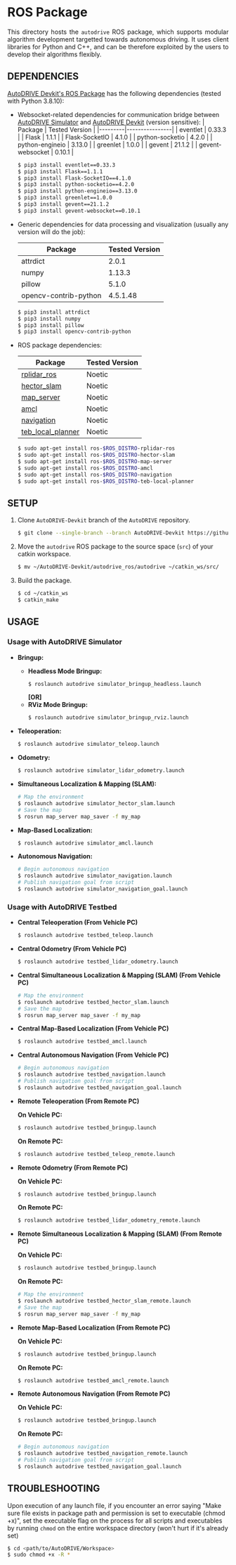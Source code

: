 # ROS Package

<p align="justify">
This directory hosts the <code>autodrive</code> ROS package, which supports modular algorithm development targetted towards autonomous driving. It uses client libraries for Python and C++, and can be therefore exploited by the users to develop their algorithms flexibly.
</p>

## DEPENDENCIES

[AutoDRIVE Devkit's ROS Package](https://github.com/Tinker-Twins/AutoDRIVE/tree/AutoDRIVE-Devkit/ADSS%20Toolkit/autodrive_ros) has the following dependencies (tested with Python 3.8.10):

- Websocket-related dependencies for communication bridge between [AutoDRIVE Simulator](https://github.com/Tinker-Twins/AutoDRIVE/tree/AutoDRIVE-Simulator) and [AutoDRIVE Devkit](https://github.com/Tinker-Twins/AutoDRIVE/tree/AutoDRIVE-Devkit) (version sensitive):
  | Package | Tested Version |
  |---------|----------------|
  | eventlet | 0.33.3 |
  | Flask | 1.1.1 |
  | Flask-SocketIO | 4.1.0 |
  | python-socketio | 4.2.0 |
  | python-engineio | 3.13.0 |
  | greenlet | 1.0.0 |
  | gevent | 21.1.2 |
  | gevent-websocket | 0.10.1 |
  
  ```bash
  $ pip3 install eventlet==0.33.3
  $ pip3 install Flask==1.1.1
  $ pip3 install Flask-SocketIO==4.1.0
  $ pip3 install python-socketio==4.2.0
  $ pip3 install python-engineio==3.13.0
  $ pip3 install greenlet==1.0.0
  $ pip3 install gevent==21.1.2
  $ pip3 install gevent-websocket==0.10.1
  ```

- Generic dependencies for data processing and visualization (usually any version will do the job):

  | Package | Tested Version |
  |---------|----------------|
  | attrdict | 2.0.1 |
  | numpy | 1.13.3 |
  | pillow | 5.1.0 |
  | opencv-contrib-python | 4.5.1.48 |

  ```bash
  $ pip3 install attrdict
  $ pip3 install numpy
  $ pip3 install pillow
  $ pip3 install opencv-contrib-python
  ```

- ROS package dependencies:

  | Package | Tested Version |
  |---------|----------------|
  | [rplidar_ros](http://wiki.ros.org/rplidar_ros) | Noetic |
  | [hector_slam](http://wiki.ros.org/hector_slam) | Noetic |
  | [map_server](http://wiki.ros.org/map_server) | Noetic |
  | [amcl](http://wiki.ros.org/amcl) | Noetic |
  | [navigation](https://wiki.ros.org/navigation) | Noetic |
  | [teb_local_planner](http://wiki.ros.org/teb_local_planner) | Noetic |

  ```bash
  $ sudo apt-get install ros-$ROS_DISTRO-rplidar-ros
  $ sudo apt-get install ros-$ROS_DISTRO-hector-slam
  $ sudo apt-get install ros-$ROS_DISTRO-map-server
  $ sudo apt-get install ros-$ROS_DISTRO-amcl
  $ sudo apt-get install ros-$ROS_DISTRO-navigation
  $ sudo apt-get install ros-$ROS_DISTRO-teb-local-planner
  ```

## SETUP

1. Clone `AutoDRIVE-Devkit` branch of the `AutoDRIVE` repository.
    ```bash
    $ git clone --single-branch --branch AutoDRIVE-Devkit https://github.com/Tinker-Twins/AutoDRIVE.git
    ```
2. Move the `autodrive` ROS package to the source space (`src`) of your catkin workspace.
    ```bash
    $ mv ~/AutoDRIVE-Devkit/autodrive_ros/autodrive ~/catkin_ws/src/
    ```
3. Build the package.
    ```bash
    $ cd ~/catkin_ws
    $ catkin_make
    ```

## USAGE

### Usage with AutoDRIVE Simulator

- **Bringup:**
  - **Headless Mode Bringup:**
    ```bash
    $ roslaunch autodrive simulator_bringup_headless.launch
    ```
    **[OR]**
  - **RViz Mode Bringup:**
    ```bash
    $ roslaunch autodrive simulator_bringup_rviz.launch
    ```
  
- **Teleoperation:**
  ```bash
  $ roslaunch autodrive simulator_teleop.launch
  ```
  
- **Odometry:**
  ```bash
  $ roslaunch autodrive simulator_lidar_odometry.launch
  ```

- **Simultaneous Localization & Mapping (SLAM):**
  ```bash
  # Map the environment
  $ roslaunch autodrive simulator_hector_slam.launch
  # Save the map
  $ rosrun map_server map_saver -f my_map
  ``` 
  
- **Map-Based Localization:**
  ```bash
  $ roslaunch autodrive simulator_amcl.launch
  ``` 

- **Autonomous Navigation:**
  ```bash
  # Begin autonomous navigation
  $ roslaunch autodrive simulator_navigation.launch
  # Publish navigation goal from script
  $ roslaunch autodrive simulator_navigation_goal.launch
  ```

### Usage with AutoDRIVE Testbed

- **Central Teleoperation (From Vehicle PC)**
  ```bash
  $ roslaunch autodrive testbed_teleop.launch
  ```

- **Central Odometry (From Vehicle PC)**
  ```bash
  $ roslaunch autodrive testbed_lidar_odometry.launch
  ```

- **Central Simultaneous Localization & Mapping (SLAM) (From Vehicle PC)**
  ```bash
  # Map the environment
  $ roslaunch autodrive testbed_hector_slam.launch
  # Save the map
  $ rosrun map_server map_saver -f my_map
  ```
  
- **Central Map-Based Localization (From Vehicle PC)**
  ```bash
  $ roslaunch autodrive testbed_amcl.launch
  ```

- **Central Autonomous Navigation (From Vehicle PC)**
  ```bash
  # Begin autonomous navigation
  $ roslaunch autodrive testbed_navigation.launch
  # Publish navigation goal from script
  $ roslaunch autodrive testbed_navigation_goal.launch
  ```

- **Remote Teleoperation (From Remote PC)**

  **On Vehicle PC:**
  ```bash
  $ roslaunch autodrive testbed_bringup.launch
  ```
  
  **On Remote PC:**
  ```bash
  $ roslaunch autodrive testbed_teleop_remote.launch
  ```

- **Remote Odometry (From Remote PC)**

  **On Vehicle PC:**
  ```bash
  $ roslaunch autodrive testbed_bringup.launch
  ```
  
  **On Remote PC:**
  ```bash
  $ roslaunch autodrive testbed_lidar_odometry_remote.launch
  ```
  
- **Remote Simultaneous Localization & Mapping (SLAM) (From Remote PC)**

  **On Vehicle PC:**
  ```bash
  $ roslaunch autodrive testbed_bringup.launch
  ```
  
  **On Remote PC:**
  ```bash
  # Map the environment
  $ roslaunch autodrive testbed_hector_slam_remote.launch
  # Save the map
  $ rosrun map_server map_saver -f my_map
  ```

- **Remote Map-Based Localization (From Remote PC)**

  **On Vehicle PC:**
  ```bash
  $ roslaunch autodrive testbed_bringup.launch
  ```
  
  **On Remote PC:**
  ```bash
  $ roslaunch autodrive testbed_amcl_remote.launch
  ```

- **Remote Autonomous Navigation (From Remote PC)**

  **On Vehicle PC:**
  ```bash
  $ roslaunch autodrive testbed_bringup.launch
  ```
  
  **On Remote PC:**
  ```bash
  # Begin autonomous navigation
  $ roslaunch autodrive testbed_navigation_remote.launch
  # Publish navigation goal from script
  $ roslaunch autodrive testbed_navigation_goal.launch
  ```

## TROUBLESHOOTING

Upon execution of any launch file, if you encounter an error saying "Make sure file exists in package path and permission is set to executable (chmod +x)", set the executable flag on the process for all scripts and executables by running `chmod` on the entire workspace directory (won't hurt if it's already set)

```bash
$ cd <path/to/AutoDRIVE/Workspace>
$ sudo chmod +x -R *
```

